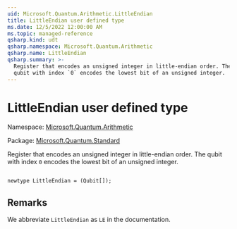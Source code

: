 ```yaml
---
uid: Microsoft.Quantum.Arithmetic.LittleEndian
title: LittleEndian user defined type
ms.date: 12/5/2022 12:00:00 AM
ms.topic: managed-reference
qsharp.kind: udt
qsharp.namespace: Microsoft.Quantum.Arithmetic
qsharp.name: LittleEndian
qsharp.summary: >-
  Register that encodes an unsigned integer in little-endian order. The
  qubit with index `0` encodes the lowest bit of an unsigned integer.
---
```


# LittleEndian user defined type

Namespace: [Microsoft.Quantum.Arithmetic](xref:Microsoft.Quantum.Arithmetic)

Package: [Microsoft.Quantum.Standard](https://nuget.org/packages/Microsoft.Quantum.Standard)


Register that encodes an unsigned integer in little-endian order. Thequbit with index `0` encodes the lowest bit of an unsigned integer.

```qsharp

newtype LittleEndian = (Qubit[]);
```



## Remarks

We abbreviate `LittleEndian` as `LE` in the documentation.